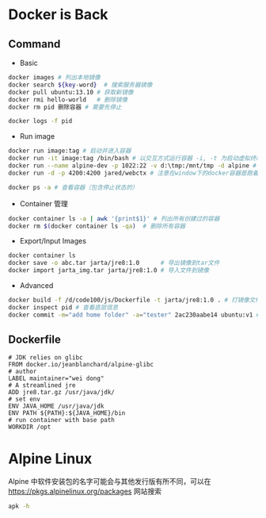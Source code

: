 # Docker is Back
## Command

* Basic
``` bash
docker images # 列出本地镜像
docker search ${key-word}  # 搜索服务器镜像
docker pull ubuntu:13.10 # 获取新镜像
docker rmi hello-world   # 删除镜像
docker rm pid 删除容器 # 需要先停止

docker logs -f pid
```

* Run image
``` bash
docker run image:tag # 启动并进入容器 
docker run -it image:tag /bin/bash # 以交互方式运行容器 -i, -t 为启动虚拟终端
docker run --name alpine-dev -p 1022:22 -v d:\tmp:/mnt/tmp -d alpine # -d 为后台运行
docker run -d -p 4200:4200 jared/webctx # 注意在window下的docker容器是跑着虚拟机上的，访问的IP地址需要使用虚拟机启动的ip

docker ps -a # 查看容器（包含停止状态的）
```

* Container 管理
``` bash
docker container ls -a | awk '{print$1}' # 列出所有创建过的容器
docker rm $(docker container ls -qa)  # 删除所有容器
```


* Export/Input Images
``` bash
docker container ls
docker save -o abc.tar jarta/jre8:1.0      # 导出镜像到tar文件
docker import jarta_img.tar jarta/jre8:1.0 # 导入文件到镜像
```

* Advanced
``` bash
docker build -f /d/code100/js/Dockerfile -t jarta/jre8:1.0 . # 打镜像文件
docker inspect pid # 查看底层信息
docker commit -m="add home folder" -a="tester" 2ac230aabe14 ubuntu:v1 # 改变并提交镜像
```

## Dockerfile
``` docker file
# JDK relies on glibc
FROM docker.io/jeanblanchard/alpine-glibc
# author
LABEL maintainer="wei dong"
# A streamlined jre
ADD jre8.tar.gz /usr/java/jdk/
# set env
ENV JAVA_HOME /usr/java/jdk
ENV PATH ${PATH}:${JAVA_HOME}/bin
# run container with base path
WORKDIR /opt
```

# Alpine Linux
Alpine 中软件安装包的名字可能会与其他发行版有所不同，可以在 https://pkgs.alpinelinux.org/packages 网站搜索
``` bash
apk -h
```